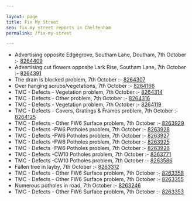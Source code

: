 ```yaml
---

layout: page
title: Fix My Street
seo: fix my street reports in Cheltenham
permalink: /fix-my-street

---
```


<!-- fix_marker starts -->

- Advertising opposite Edgegrove, Southam Lane, Doutham, 7th October :- [8264409](https://www.fixmystreet.com/report/8264409)
- Advertising cut flowers opposite Lark Rise, Southam Lane, 7th October :- [8264391](https://www.fixmystreet.com/report/8264391)
- The drain is blocked problem, 7th October :- [8264307](https://www.fixmystreet.com/report/8264307)
- Over hanging scrubs/vegetations, 7th October :- [8264166](https://www.fixmystreet.com/report/8264166)
- TMC - Defects - Vegetation problem, 7th October :- [8264314](https://www.fixmystreet.com/report/8264314)
- TMC - Defects - Other problem, 7th October :- [8264316](https://www.fixmystreet.com/report/8264316)
- TMC - Defects - Vegetation problem, 7th October :- [8264119](https://www.fixmystreet.com/report/8264119)
- TMC - Defects - Covers, Gratings & Frames problem, 7th October :- [8264125](https://www.fixmystreet.com/report/8264125)
- TMC - Defects - Other FW6  Surface problem, 7th October :- [8263929](https://www.fixmystreet.com/report/8263929)
- TMC - Defects -FW6 Potholes problem, 7th October :- [8263928](https://www.fixmystreet.com/report/8263928)
- TMC - Defects -FW6 Potholes problem, 7th October :- [8263927](https://www.fixmystreet.com/report/8263927)
- TMC - Defects -FW6 Potholes problem, 7th October :- [8263925](https://www.fixmystreet.com/report/8263925)
- TMC - Defects -FW6 Potholes problem, 7th October :- [8263926](https://www.fixmystreet.com/report/8263926)
- TMC - Defects -CW10 Potholes problem, 7th October :- [8263771](https://www.fixmystreet.com/report/8263771)
- TMC - Defects -CW10 Potholes problem, 7th October :- [8263586](https://www.fixmystreet.com/report/8263586)
- Fallen tree in layby, 7th October :- [8263312](https://www.fixmystreet.com/report/8263312)
- TMC - Defects - Other FW6  Surface problem, 7th October :- [8263358](https://www.fixmystreet.com/report/8263358)
- TMC - Defects - Other FW6  Surface problem, 7th October :- [8263355](https://www.fixmystreet.com/report/8263355)
- Numerous potholes in road, 7th October :- [8263246](https://www.fixmystreet.com/report/8263246)
- TMC - Defects - Other FW6  Surface problem, 7th October :- [8263353](https://www.fixmystreet.com/report/8263353)

<!-- fix_marker ends -->